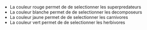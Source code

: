 - La couleur rouge permet de de selectionner les superpredateurs
- La couleur blanche permet de de selectionner les decomposeurs
- La couleur jaune permet de de selectionner les carnivores
- La couleur vert permet de de selectionner les herbivores
